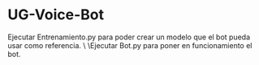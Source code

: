 # UG-Voice-Bot

Ejecutar Entrenamiento.py para poder crear un modelo que el bot pueda usar como referencia.
\\
\Ejecutar Bot.py para poner en funcionamiento el bot.
